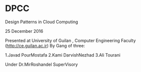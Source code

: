 # DPCC

Design Patterns in Cloud Computing 

25 December 2016

Presented at University of Guilan , Computer Engineering Faculty (http://ce.guilan.ac.ir) By Gang of three:

1.Javad PourMostafa
2.Kami DarvishNezhad
3.Ali Tourani

Under Dr.MirRoshandel SuperVisory
